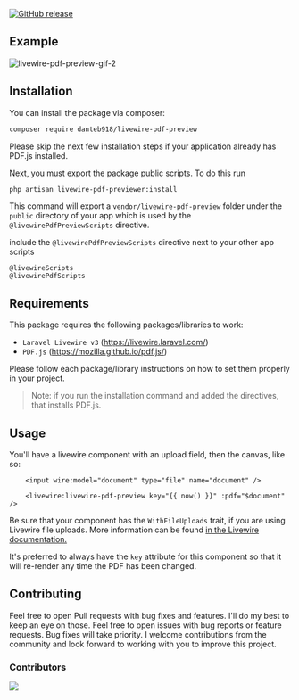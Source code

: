 [![GitHub release](https://img.shields.io/github/release/DanteB918/livewire-pdf-preview.svg)](https://github.com/DanteB918/livewire-pdf-preview/releases/)

## Example

![livewire-pdf-preview-gif-2](https://github.com/user-attachments/assets/46649179-986c-47f8-90a2-d1a972f623f7)

## Installation

You can install the package via composer:

```bash
composer require danteb918/livewire-pdf-preview
```

Please skip the next few installation steps if your application already has PDF.js installed.

Next, you must export the package public scripts. To do this run 

```bash
php artisan livewire-pdf-previewer:install
```

This command will export a `vendor/livewire-pdf-preview` folder under the `public` directory of your app which is used by the `@livewirePdfPreviewScripts` directive.

include the `@livewirePdfPreviewScripts` directive next to your other app scripts

```blade
@livewireScripts
@livewirePdfScripts
```

## Requirements

This package requires the following packages/libraries to work:
- `Laravel Livewire v3` (https://livewire.laravel.com/)
- `PDF.js` (https://mozilla.github.io/pdf.js/)

Please follow each package/library instructions on how to set them properly in your project.

>Note: if you run the installation command and added the directives, that installs PDF.js.

## Usage

You'll have a livewire component with an upload field, then the canvas, like so:

```blade
    <input wire:model="document" type="file" name="document" />

    <livewire:livewire-pdf-preview key="{{ now() }}" :pdf="$document" />
```

Be sure that your component has the `WithFileUploads` trait, if you are using Livewire file uploads. More information can be found [in the Livewire documentation.](https://livewire.laravel.com/docs/uploads#storing-uploaded-files)

It's preferred to always have the `key` attribute for this component so that it will re-render any time the PDF has been changed.


## Contributing

Feel free to open Pull requests with bug fixes and features. I'll do my best to keep an eye on those.
Feel free to open issues with bug reports or feature requests. Bug fixes will take priority.
I welcome contributions from the community and look forward to working with you to improve this project.

### Contributors

<a href="https://github.com/DanteB918/livewire-pdf-preview/graphs/contributors">
  <img src="https://contrib.rocks/image?repo=DanteB918/livewire-pdf-preview" />
</a>
